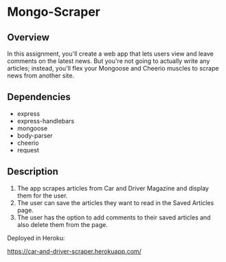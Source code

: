 # Mongo-Scraper

## Overview

In this assignment, you'll create a web app that lets users view and leave comments on the latest news. But you're not going to actually write any articles; instead, you'll flex your Mongoose and Cheerio muscles to scrape news from another site.

## Dependencies

- express
- express-handlebars
- mongoose
- body-parser
- cheerio
- request

## Description

1) The app scrapes articles from Car and Driver Magazine and display them for the user.
2) The user can save the articles they want to read in the Saved Articles page.
3) The user has the option to add comments to their saved articles and also delete them from the page.

Deployed in Heroku:

https://car-and-driver-scraper.herokuapp.com/
